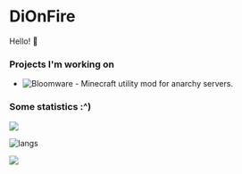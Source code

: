 # DiOnFire

Hello! 👋

### Projects I'm working on

- ![Bloomware](https://github.com/TheBreakery/Bloomware) - Minecraft utility mod for anarchy servers.

### Some statistics :^)

![](https://github-readme-stats.vercel.app/api?username=dionfire&count_private=true&theme=dracula)

![langs](https://github-readme-stats.vercel.app/api/top-langs/?username=dionfire&layout=compact)

![](https://komarev.com/ghpvc/?username=DiOnFire&color=7421af)
